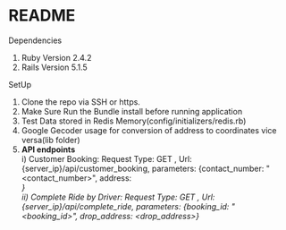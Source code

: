 # README

Dependencies
 1. Ruby Version 2.4.2
 2. Rails Version 5.1.5

 SetUp
 1. Clone the repo via SSH or https.
 2. Make Sure Run the Bundle install before running application
 3. Test Data stored in Redis Memory(config/initializers/redis.rb)
 4. Google Gecoder usage for conversion of address to coordinates vice versa(lib folder)
 5. <b>API endpoints</b><br>
      i) Customer Booking: Request Type: GET , Url: {server_ip}/api/customer_booking, parameters: {contact_number: "<contact_number>", address: <address>}<br>
      ii) Complete Ride by Driver: Request Type: GET , Url: {server_ip}/api/complete_ride, parameters: {booking_id: "<booking_id>", drop_address: <drop_address>} <br><br>
